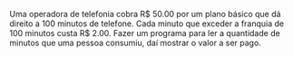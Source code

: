 Uma operadora de telefonia cobra R$ 50.00 por um plano básico que
dá direito a 100 minutos de telefone. Cada minuto que exceder a
franquia de 100 minutos custa R$ 2.00. Fazer um programa para ler a 
quantidade de minutos que uma pessoa consumiu, daí mostrar o valor
a ser pago. 
